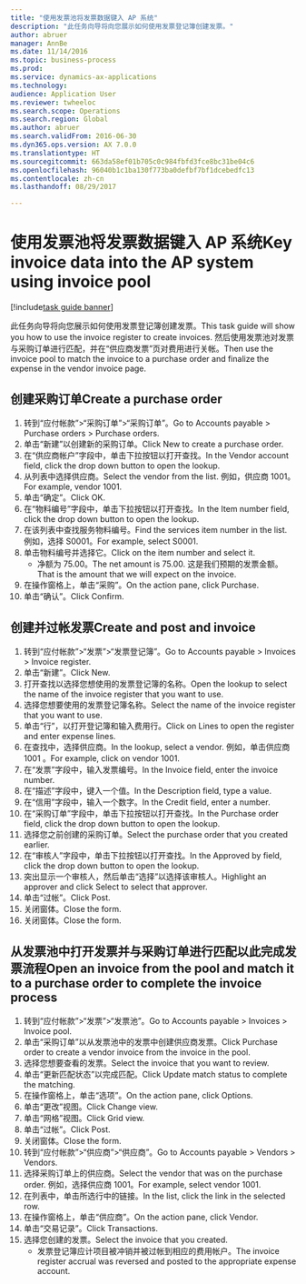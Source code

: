 ```yaml
--- 
title: "使用发票池将发票数据键入 AP 系统"
description: "此任务向导将向您展示如何使用发票登记簿创建发票。"
author: abruer
manager: AnnBe
ms.date: 11/14/2016
ms.topic: business-process
ms.prod: 
ms.service: dynamics-ax-applications
ms.technology: 
audience: Application User
ms.reviewer: twheeloc
ms.search.scope: Operations
ms.search.region: Global
ms.author: abruer
ms.search.validFrom: 2016-06-30
ms.dyn365.ops.version: AX 7.0.0
ms.translationtype: HT
ms.sourcegitcommit: 663da58ef01b705c0c984fbfd3fce8bc31be04c6
ms.openlocfilehash: 96040b1c1ba130f773ba0defbf7bf1dcebedfc13
ms.contentlocale: zh-cn
ms.lasthandoff: 08/29/2017

---
```

# <a name="key-invoice-data-into-the-ap-system-using-invoice-pool"></a><span data-ttu-id="b49ed-103">使用发票池将发票数据键入 AP 系统</span><span class="sxs-lookup"><span data-stu-id="b49ed-103">Key invoice data into the AP system using invoice pool</span></span>

[!include[task guide banner](../../includes/task-guide-banner.md)]

<span data-ttu-id="b49ed-104">此任务向导将向您展示如何使用发票登记簿创建发票。</span><span class="sxs-lookup"><span data-stu-id="b49ed-104">This task guide will show you how to use the invoice register to create invoices.</span></span>  <span data-ttu-id="b49ed-105">然后使用发票池对发票与采购订单进行匹配，并在“供应商发票”页对费用进行关帐。</span><span class="sxs-lookup"><span data-stu-id="b49ed-105">Then use the invoice pool to match the invoice to a purchase order and finalize the expense in the vendor invoice page.</span></span>


## <a name="create-a-purchase-order"></a><span data-ttu-id="b49ed-106">创建采购订单</span><span class="sxs-lookup"><span data-stu-id="b49ed-106">Create a purchase order</span></span>
1. <span data-ttu-id="b49ed-107">转到“应付帐款”>“采购订单”>“采购订单”。</span><span class="sxs-lookup"><span data-stu-id="b49ed-107">Go to Accounts payable > Purchase orders > Purchase orders.</span></span>
2. <span data-ttu-id="b49ed-108">单击“新建”以创建新的采购订单。</span><span class="sxs-lookup"><span data-stu-id="b49ed-108">Click New to create a purchase order.</span></span>
3. <span data-ttu-id="b49ed-109">在“供应商帐户”字段中，单击下拉按钮以打开查找。</span><span class="sxs-lookup"><span data-stu-id="b49ed-109">In the Vendor account field, click the drop down button to open the lookup.</span></span>
4. <span data-ttu-id="b49ed-110">从列表中选择供应商。</span><span class="sxs-lookup"><span data-stu-id="b49ed-110">Select the vendor from the list.</span></span> <span data-ttu-id="b49ed-111">例如，供应商 1001。</span><span class="sxs-lookup"><span data-stu-id="b49ed-111">For example, vendor 1001.</span></span>
5. <span data-ttu-id="b49ed-112">单击“确定”。</span><span class="sxs-lookup"><span data-stu-id="b49ed-112">Click OK.</span></span>
6. <span data-ttu-id="b49ed-113">在“物料编号”字段中，单击下拉按钮以打开查找。</span><span class="sxs-lookup"><span data-stu-id="b49ed-113">In the Item number field, click the drop down button to open the lookup.</span></span>
7. <span data-ttu-id="b49ed-114">在该列表中查找服务物料编号。</span><span class="sxs-lookup"><span data-stu-id="b49ed-114">Find the services item number in the list.</span></span> <span data-ttu-id="b49ed-115">例如，选择 S0001。</span><span class="sxs-lookup"><span data-stu-id="b49ed-115">For example, select S0001.</span></span>
8. <span data-ttu-id="b49ed-116">单击物料编号并选择它。</span><span class="sxs-lookup"><span data-stu-id="b49ed-116">Click on the item number and select it.</span></span>
    * <span data-ttu-id="b49ed-117">净额为 75.00。</span><span class="sxs-lookup"><span data-stu-id="b49ed-117">The net amount is 75.00.</span></span>  <span data-ttu-id="b49ed-118">这是我们预期的发票金额。</span><span class="sxs-lookup"><span data-stu-id="b49ed-118">That is the amount that we will expect on the invoice.</span></span>  
9. <span data-ttu-id="b49ed-119">在操作窗格上，单击“采购”。</span><span class="sxs-lookup"><span data-stu-id="b49ed-119">On the action pane, click Purchase.</span></span>
10. <span data-ttu-id="b49ed-120">单击“确认”。</span><span class="sxs-lookup"><span data-stu-id="b49ed-120">Click Confirm.</span></span>

## <a name="create-and-post-and-invoice"></a><span data-ttu-id="b49ed-121">创建并过帐发票</span><span class="sxs-lookup"><span data-stu-id="b49ed-121">Create and post and invoice</span></span>
1. <span data-ttu-id="b49ed-122">转到“应付帐款”>“发票”>“发票登记簿”。</span><span class="sxs-lookup"><span data-stu-id="b49ed-122">Go to Accounts payable > Invoices > Invoice register.</span></span>
2. <span data-ttu-id="b49ed-123">单击“新建”。</span><span class="sxs-lookup"><span data-stu-id="b49ed-123">Click New.</span></span>
3. <span data-ttu-id="b49ed-124">打开查找以选择您想使用的发票登记簿的名称。</span><span class="sxs-lookup"><span data-stu-id="b49ed-124">Open the lookup to select the name of the invoice register that you want to use.</span></span>
4. <span data-ttu-id="b49ed-125">选择您想要使用的发票登记簿名称。</span><span class="sxs-lookup"><span data-stu-id="b49ed-125">Select the name of the invoice register that you want to use.</span></span>
5. <span data-ttu-id="b49ed-126">单击“行”，以打开登记簿和输入费用行。</span><span class="sxs-lookup"><span data-stu-id="b49ed-126">Click on Lines to open the register and enter expense lines.</span></span>
6. <span data-ttu-id="b49ed-127">在查找中，选择供应商。</span><span class="sxs-lookup"><span data-stu-id="b49ed-127">In the lookup, select a vendor.</span></span> <span data-ttu-id="b49ed-128">例如，单击供应商 1001 。</span><span class="sxs-lookup"><span data-stu-id="b49ed-128">For example, click on vendor 1001.</span></span>
7. <span data-ttu-id="b49ed-129">在“发票”字段中，输入发票编号。</span><span class="sxs-lookup"><span data-stu-id="b49ed-129">In the Invoice field, enter the invoice number.</span></span>
8. <span data-ttu-id="b49ed-130">在“描述”字段中，键入一个值。</span><span class="sxs-lookup"><span data-stu-id="b49ed-130">In the Description field, type a value.</span></span>
9. <span data-ttu-id="b49ed-131">在“信用”字段中，输入一个数字。</span><span class="sxs-lookup"><span data-stu-id="b49ed-131">In the Credit field, enter a number.</span></span>
10. <span data-ttu-id="b49ed-132">在“采购订单”字段中，单击下拉按钮以打开查找。</span><span class="sxs-lookup"><span data-stu-id="b49ed-132">In the Purchase order field, click the drop down button to open the lookup.</span></span>
11. <span data-ttu-id="b49ed-133">选择您之前创建的采购订单。</span><span class="sxs-lookup"><span data-stu-id="b49ed-133">Select the purchase order that you created earlier.</span></span>
12. <span data-ttu-id="b49ed-134">在“审核人”字段中，单击下拉按钮以打开查找。</span><span class="sxs-lookup"><span data-stu-id="b49ed-134">In the Approved by field, click the drop down button to open the lookup.</span></span>
13. <span data-ttu-id="b49ed-135">突出显示一个审核人，然后单击“选择”以选择该审核人。</span><span class="sxs-lookup"><span data-stu-id="b49ed-135">Highlight an approver and click Select to select that approver.</span></span>
14. <span data-ttu-id="b49ed-136">单击“过帐”。</span><span class="sxs-lookup"><span data-stu-id="b49ed-136">Click Post.</span></span>
15. <span data-ttu-id="b49ed-137">关闭窗体。</span><span class="sxs-lookup"><span data-stu-id="b49ed-137">Close the form.</span></span>
16. <span data-ttu-id="b49ed-138">关闭窗体。</span><span class="sxs-lookup"><span data-stu-id="b49ed-138">Close the form.</span></span>

## <a name="open-an-invoice-from-the-pool-and-match-it-to-a-purchase-order-to-complete-the-invoice-process"></a><span data-ttu-id="b49ed-139">从发票池中打开发票并与采购订单进行匹配以此完成发票流程</span><span class="sxs-lookup"><span data-stu-id="b49ed-139">Open an invoice from the pool and match it to a purchase order to complete the invoice process</span></span>
1. <span data-ttu-id="b49ed-140">转到“应付帐款”>“发票”>“发票池”。</span><span class="sxs-lookup"><span data-stu-id="b49ed-140">Go to Accounts payable > Invoices > Invoice pool.</span></span>
2. <span data-ttu-id="b49ed-141">单击“采购订单”以从发票池中的发票中创建供应商发票。</span><span class="sxs-lookup"><span data-stu-id="b49ed-141">Click Purchase order to create a vendor invoice from the invoice in the pool.</span></span>
3. <span data-ttu-id="b49ed-142">选择您想要查看的发票。</span><span class="sxs-lookup"><span data-stu-id="b49ed-142">Select the invoice that you want to review.</span></span>
4. <span data-ttu-id="b49ed-143">单击“更新匹配状态”以完成匹配。</span><span class="sxs-lookup"><span data-stu-id="b49ed-143">Click Update match status to complete the matching.</span></span>
5. <span data-ttu-id="b49ed-144">在操作窗格上，单击“选项”。</span><span class="sxs-lookup"><span data-stu-id="b49ed-144">On the action pane, click Options.</span></span>
6. <span data-ttu-id="b49ed-145">单击“更改”视图。</span><span class="sxs-lookup"><span data-stu-id="b49ed-145">Click Change view.</span></span>
7. <span data-ttu-id="b49ed-146">单击“网格”视图。</span><span class="sxs-lookup"><span data-stu-id="b49ed-146">Click Grid view.</span></span>
8. <span data-ttu-id="b49ed-147">单击“过帐”。</span><span class="sxs-lookup"><span data-stu-id="b49ed-147">Click Post.</span></span>
9. <span data-ttu-id="b49ed-148">关闭窗体。</span><span class="sxs-lookup"><span data-stu-id="b49ed-148">Close the form.</span></span>
10. <span data-ttu-id="b49ed-149">转到“应付帐款”>“供应商”>“供应商”。</span><span class="sxs-lookup"><span data-stu-id="b49ed-149">Go to Accounts payable > Vendors > Vendors.</span></span>
11. <span data-ttu-id="b49ed-150">选择采购订单上的供应商。</span><span class="sxs-lookup"><span data-stu-id="b49ed-150">Select the vendor that was on the purchase order.</span></span> <span data-ttu-id="b49ed-151">例如，选择供应商 1001。</span><span class="sxs-lookup"><span data-stu-id="b49ed-151">For example, select vendor 1001.</span></span>
12. <span data-ttu-id="b49ed-152">在列表中，单击所选行中的链接。</span><span class="sxs-lookup"><span data-stu-id="b49ed-152">In the list, click the link in the selected row.</span></span>
13. <span data-ttu-id="b49ed-153">在操作窗格上，单击“供应商”。</span><span class="sxs-lookup"><span data-stu-id="b49ed-153">On the action pane, click Vendor.</span></span>
14. <span data-ttu-id="b49ed-154">单击“交易记录”。</span><span class="sxs-lookup"><span data-stu-id="b49ed-154">Click Transactions.</span></span>
15. <span data-ttu-id="b49ed-155">选择您创建的发票。</span><span class="sxs-lookup"><span data-stu-id="b49ed-155">Select the invoice that you created.</span></span>
    * <span data-ttu-id="b49ed-156">发票登记簿应计项目被冲销并被过帐到相应的费用帐户。</span><span class="sxs-lookup"><span data-stu-id="b49ed-156">The invoice register accrual was reversed and posted to the appropriate expense account.</span></span>  


